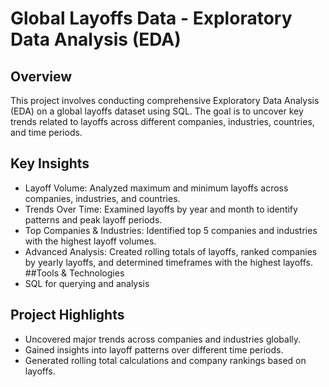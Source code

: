 # Global Layoffs Data - Exploratory Data Analysis (EDA)
## Overview
This project involves conducting comprehensive Exploratory Data Analysis (EDA) on a global layoffs dataset using SQL. The goal is to uncover key trends related to layoffs across different companies, industries, countries, and time periods.

## Key Insights
  - Layoff Volume: Analyzed maximum and minimum layoffs across companies, industries, and countries.
  - Trends Over Time: Examined layoffs by year and month to identify patterns and peak layoff periods.
  - Top Companies & Industries: Identified top 5 companies and industries with the highest layoff volumes.
  - Advanced Analysis: Created rolling totals of layoffs, ranked companies by yearly layoffs, and determined timeframes with the highest layoffs.
##Tools & Technologies
  - SQL for querying and analysis
## Project Highlights
  - Uncovered major trends across companies and industries globally.
  - Gained insights into layoff patterns over different time periods.
  - Generated rolling total calculations and company rankings based on layoffs.
